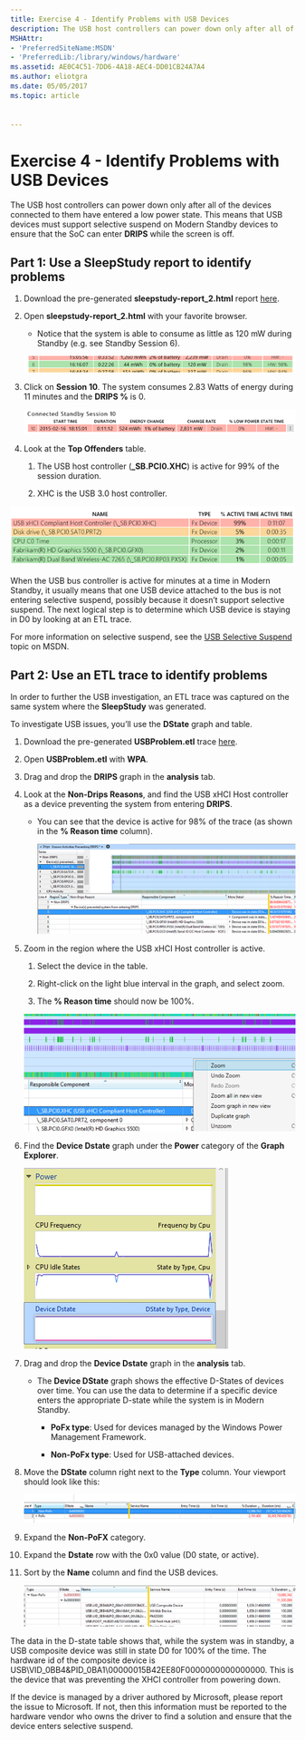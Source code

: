 ```yaml
---
title: Exercise 4 - Identify Problems with USB Devices
description: The USB host controllers can power down only after all of the devices connected to them have entered a low power state.
MSHAttr:
- 'PreferredSiteName:MSDN'
- 'PreferredLib:/library/windows/hardware'
ms.assetid: AE0C4C51-7DD6-4A18-AEC4-DD01CB24A7A4
ms.author: eliotgra
ms.date: 05/05/2017
ms.topic: article


---
```


# Exercise 4 - Identify Problems with USB Devices


The USB host controllers can power down only after all of the devices connected to them have entered a low power state. This means that USB devices must support selective suspend on Modern Standby devices to ensure that the SoC can enter **DRIPS** while the screen is off.

## Part 1: Use a SleepStudy report to identify problems


1.  Download the pre-generated **sleepstudy-report\_2.html** report [here](http://download.microsoft.com/download/3/2/E/32E8B553-47F6-4E2A-9109-C6D678FE0EE8/sleepstudy-report_2.mdl).

2.  Open **sleepstudy-report\_2.html** with your favorite browser.

    -   Notice that the system is able to consume as little as 120 mW during Standby (e.g. see Standby Session 6).

    ![Screenshot shows example data of the systems energy consumption.](images/standbylab9.png)

3.  Click on **Session 10**. The system consumes 2.83 Watts of energy during 11 minutes and the **DRIPS %** is 0.

    ![Screenshot shows example data of the systems energy consumption.](images/standbylab10.png)

4.  Look at the **Top Offenders** table.

    1.  The USB host controller (**\_SB.PCI0.XHC**) is active for 99% of the session duration.

    2.  XHC is the USB 3.0 host controller.

![Screenshot shows example table of top offenders.](images/standbylab11.png)

When the USB bus controller is active for minutes at a time in Modern Standby, it usually means that one USB device attached to the bus is not entering selective suspend, possibly because it doesn’t support selective suspend. The next logical step is to determine which USB device is staying in D0 by looking at an ETL trace.

For more information on selective suspend, see the [USB Selective Suspend](https://msdn.microsoft.com/library/windows/hardware/ff540144) topic on MSDN.

## Part 2: Use an ETL trace to identify problems


In order to further the USB investigation, an ETL trace was captured on the same system where the **SleepStudy** was generated.

To investigate USB issues, you’ll use the **DState** graph and table.

1.  Download the pre-generated **USBProblem.etl** trace [here](http://download.microsoft.com/download/5/1/C/51CB1607-D3A8-455B-828A-244A56B06791/USBProblem.etl).

2.  Open **USBProblem.etl** with **WPA**.

3.  Drag and drop the **DRIPS** graph in the **analysis** tab.

4.  Look at the **Non-Drips Reasons**, and find the USB xHCI Host controller as a device preventing the system from entering **DRIPS**.

    -   You can see that the device is active for 98% of the trace (as shown in the **% Reason time** column).

        ![Screenshot of sample data using WPA.](images/standbylab12.png)

5.  Zoom in the region where the USB xHCI Host controller is active.

    1.  Select the device in the table.

    2.  Right-click on the light blue interval in the graph, and select zoom.

    3.  The **% Reason time** should now be 100%.

    ![Screenshot of sample data using WPA.](images/standbylab13.png)

6.  Find the **Device Dstate** graph under the **Power** category of the **Graph Explorer**.

    ![Screenshot of sample data using WPA.](images/standbylab14.png)

7.  Drag and drop the **Device Dstate** graph in the **analysis** tab.

    -   The **Device DState** graph shows the effective D-States of devices over time. You can use the data to determine if a specific device enters the appropriate D-state while the system is in Modern Standby.

        -   **PoFx type**: Used for devices managed by the Windows Power Management Framework.

        -   **Non-PoFx type**: Used for USB-attached devices.

8.  Move the **DState** column right next to the **Type** column. Your viewport should look like this:

    ![Screenshot shows example DState data.](images/standbylab15.png)

9.  Expand the **Non-PoFX** category.

10. Expand the **Dstate** row with the 0x0 value (D0 state, or active).

11. Sort by the **Name** column and find the USB devices.

    ![Screenshot shows example DState data based on USB devices.](images/standbylab16.png)

The data in the D-state table shows that, while the system was in standby, a USB composite device was still in state D0 for 100% of the time. The hardware id of the composite device is USB\\VID\_0BB4&PID\_0BA1\\00000015B42EE80F0000000000000000. This is the device that was preventing the XHCI controller from powering down.

If the device is managed by a driver authored by Microsoft, please report the issue to Microsoft. If not, then this information must be reported to the hardware vendor who owns the driver to find a solution and ensure that the device enters selective suspend.

 

 







